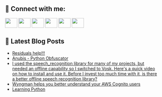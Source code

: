 ## 🔎 Connect with me:
[<img height="32" width="40" src="https://cdn.jsdelivr.net/npm/simple-icons@v5/icons/telegram.svg" />](https://t.me/bullbesh)
[<img height="32" width="40" src="https://cdn.jsdelivr.net/npm/simple-icons@v5/icons/vk.svg" />](https://vk.com/bullbesh)
[<img height="32" width="40" src="https://cdn.jsdelivr.net/npm/simple-icons@v5/icons/twitter.svg" />](https://twitter.com/bullbesh1)
[<img height="32" width="40" src="https://cdn.jsdelivr.net/npm/simple-icons@v5/icons/instagram.svg" />](https://www.instagram.com/bullbesh)
[<img height="32" width="40" src="https://cdn.jsdelivr.net/npm/simple-icons@v5/icons/reddit.svg" />](https://www.reddit.com/user/bullbesh)
[<img height="32" width="40" src="https://cdn.jsdelivr.net/npm/simple-icons@v5/icons/youtube.svg" />](https://www.youtube.com/channel/UCtfjRs6uzgq5mfm8S06WTcg)

## 📕 Latest Blog Posts
<!-- BLOG-POST-LIST:START -->
- [Residuals help!!!](https://www.reddit.com/r/Python/comments/ubyfnr/residuals_help/)
- [Anubis - Python Obfuscator](https://www.reddit.com/r/Python/comments/ubxqt3/anubis_python_obfuscator/)
- [I used the speech_recognition library for many of my projects, but needed an offline capability so I switched to Vosk. Here&#39;s a quick video on how to install and use it. Before I invest too much time with it, is there a better offline speech recognition library?](https://www.reddit.com/r/Python/comments/ubwvez/i_used_the_speech_recognition_library_for_many_of/)
- [Wyngman helps you better understand your AWS Cognito users](https://www.reddit.com/r/Python/comments/ubvzi8/wyngman_helps_you_better_understand_your_aws/)
- [Learning Python](https://www.reddit.com/r/Python/comments/ubucj0/learning_python/)
<!-- BLOG-POST-LIST:END -->
